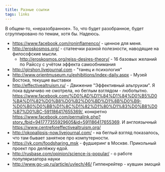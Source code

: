 ```yaml
---
title: Разные ссылки
tags: links
---
```


В общем-то, «неразобранное». То, что будет разобранное, будет сгруппировано по темам, хотя бы. Надеюсь.

- https://www.facebook.com/roninflamenco/ - ценное для меня.
- http://eroskosmos.org/ - статеечки разной полезности, наводящие на философские мысли.
  - http://eroskosmos.org/reiss-desires-theory/ - 16 базовых желаний по Райссу с учётом эффекта самообнимания
- http://girshon.livejournal.com - "танец и психология"
- http://www.orientmuseum.ru/exhibitions/index-daily.aspx - Музей Востока, текущие выставки
- http://effectivealtruism.ru/ - Движение "Эффективный альтруизм". Я пока вдумчиво не смотрела, но беглым взглядом - любопытно. https://www.facebook.com/%D0%AD%D1%84%D1%84%D0%B5%D0%BA%D1%82%D0%B8%D0%B2%D0%BD%D1%8B%D0%B9-%D0%B0%D0%BB%D1%8C%D1%82%D1%80%D1%83%D0%B8%D0%B7%D0%BC-591186417655369/, конкретно https://www.facebook.com/permalink.php?story_fbid=941777355929605&id=591186417655369. И англоязычный https://www.centreforeffectivealtruism.org/
- http://okopalipsis-now.livejournal.com/ - на беглый взгляд показалось, что там бывает занятное про компутерности.
- https://vk.com/foodsharing_msk - фудшеринг в Москве. Прикольный проект про делёжку едой.
- http://rusbase.com/opinion/science-is-popular/ - о работе популяризатора науки
- http://www.go-up.ru/article/uvlech/46/ Гиппенрейтер - кувшин эмоций

